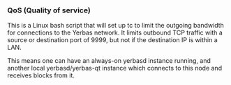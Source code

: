 ### QoS (Quality of service) ###

This is a Linux bash script that will set up tc to limit the outgoing bandwidth for connections to the Yerbas network. It limits outbound TCP traffic with a source or destination port of 9999, but not if the destination IP is within a LAN.

This means one can have an always-on yerbasd instance running, and another local yerbasd/yerbas-qt instance which connects to this node and receives blocks from it.
